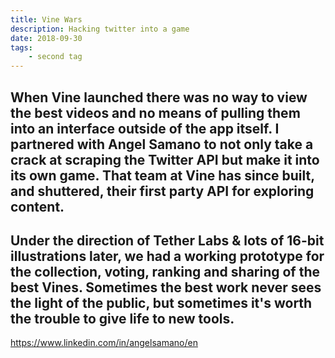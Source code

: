 ```yaml
---
title: Vine Wars
description: Hacking twitter into a game
date: 2018-09-30
tags: 
    - second tag
---
```





When Vine launched there was no way to view the best videos and no means of pulling them into an interface outside of the app itself. I partnered with Angel Samano to not only take a crack at scraping the Twitter API but make it into its own game. That team at Vine has since built, and shuttered, their first party API for exploring content.
-
Under the direction of Tether Labs & lots of 16-bit illustrations later, we had a working prototype for the collection, voting, ranking and sharing of the best Vines. Sometimes the best work never sees the light of the public, but sometimes it's worth the trouble to give life to new tools. 
-

https://www.linkedin.com/in/angelsamano/en